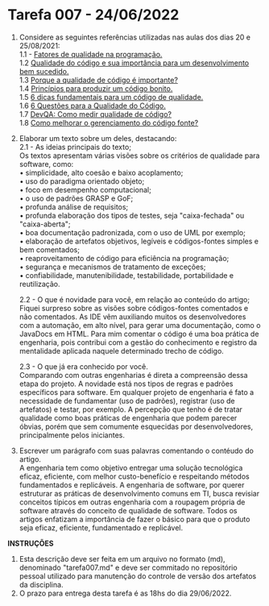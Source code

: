 # Tarefa 007 - 24/06/2022

1. Considere as seguintes referências utilizadas nas aulas dos dias 20 e 25/08/2021:  
   1.1 - [Fatores de qualidade na programação.](https://www.devmedia.com.br/fatores-de-qualidade-na-programacao/29780)  
   1.2 [Qualidade do código e sua importância para um desenvolvimento bem sucedido.](https://bring.com.br/blog/2019/09/10/qualidade-do-codigo-e-sua-importancia-para-um-desenvolvimento-bem-sucedido/)  
   1.3 [Porque a qualidade de código é importante?](https://ezdevs.com.br/porque-a-qualidade-de-codigo-e-importante/)  
     1.4 [Princípios para produzir um código bonito.](https://www.profissionaisti.com.br/principios-para-produzir-um-codigo-bonito/)  
   1.5 [6 dicas fundamentais para um código de qualidade.](https://www.youtube.com/watch?v=MMAu_1KMcMA)  
   1.6 [6 Questões para a Qualidade do Código.](https://vizir.com.br/2016/09/6-questoes-para-a-qualidade-do-codigo-ruby-conf-br-4/)  
   1.7 [DevQA: Como medir qualidade de código?](https://kamillaqueiroz.medium.com/devqa-como-medir-qualidade-de-código-6149fada1e)  
   1.8 [Como melhorar o gerenciamento do código fonte?](https://gaea.com.br/como-melhorar-o-gerenciamento-de-codigo-fonte/)  
  
  
2. Elaborar um texto sobre um deles, destacando:  
    2.1 - As ideias principais do texto;  
          Os textos apresentam várias visões sobre os critérios de qualidade para software, como:  
          • simplicidade, alto coesão e baixo acoplamento;  
          • uso do paradigma orientado objeto;  
          • foco em desempenho computacional;  
          • o uso de padrões GRASP e GoF;  
          • profunda análise de requisitos;  
          • profunda elaboração dos tipos de testes, seja "caixa-fechada" ou "caixa-aberta";  
          • boa documentação padronizada, com o uso de UML por exemplo;  
          • elaboração de artefatos objetivos, legíveis e códigos-fontes simples e bem comentados;  
          • reaproveitamento de código para eficiência na programação;  
          • segurança e mecanismos de tratamento de exceções;  
          • confiabilidade, manutenibilidade, testabilidade, portabilidade e reutilização.  
  
    2.2 - O que é novidade para você, em relação ao conteúdo do artigo;  
          Fiquei surpreso sobre as visões sobre códigos-fontes comentados e não comentados. As IDE vêm auxiliando muitos os desenvolvedores com a automação, em alto nível, para gerar uma documentação, como o JavaDocs em HTML. Para mim comentar o código é uma boa prática de engenharia, pois contribui com a gestão do conhecimento e registro da mentalidade aplicada naquele determinado trecho de código.  
  
    2.3 - O que já era conhecido por você.  
          Comparando com outras engenharias é direta a compreensão dessa etapa do projeto. A novidade está nos tipos de regras e padrões específicos para software. Em qualquer projeto de engenharia é fato a necessidade de fundamentar (uso de padrões), registrar (uso de artefatos) e testar, por exemplo. A percepção que tenho é de tratar qualidade como boas práticas de engenharia que podem parecer óbvias, porém que sem comumente esquecidas por desenvolvedores, principalmente pelos iniciantes.
  
  
3. Escrever um parágrafo com suas palavras comentando o contéudo do artigo.  
        A engenharia tem como objetivo entregar uma solução tecnológica eficaz, eficiente, com melhor custo-benefício e respeitando métodos fundamentados e replicáveis. A engenharia de software, por querer estruturar as práticas de desenvolvimento comuns em TI, busca revisiar conceitos típicos em outras engenharia com a roupagem própria de software através do conceito de qualidade de software. Todos os artigos enfatizam a importância de fazer o básico para que o produto seja eficaz, eficiente, fundamentado e replicável.  
  
  
**INSTRUÇÕES**
1. Esta descrição deve ser feita em um arquivo no formato (md), denominado "tarefa007.md" e deve ser commitado no repositório pessoal utilizado para manutenção do controle de versão dos artefatos da disciplina.
2. O prazo para entrega desta tarefa é as 18hs do dia 29/06/2022.
